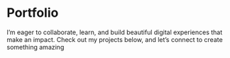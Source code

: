 # Portfolio
I’m eager to collaborate, learn, and build beautiful digital experiences that make an impact. Check out my projects below, and let’s connect to create something amazing
